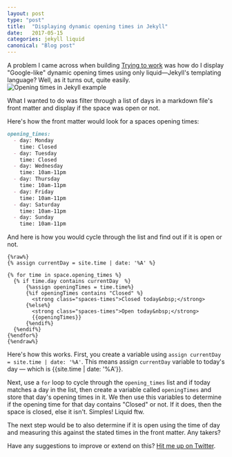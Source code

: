 ```yaml
---
layout: post
type: "post"
title:  "Displaying dynamic opening times in Jekyll"
date:   2017-05-15
categories: jekyll liquid
canonical: "Blog post"
---
```


A problem I came across when building [Trying to work](//tryingtowork.in) was how do I display "Google-like" dynamic opening times using only liquid&mdash;Jekyll's templating language? Well, as it turns out, quite easily.
![Opening times in Jekyll example]({{site.baseurl}}/images/established.png)

What I wanted to do was filter through a list of days in a markdown file's front matter and display if the space was open or not.

Here's how the front matter would look for a spaces opening times:

```markdown
opening_times:
  - day: Monday
    time: Closed
  - day: Tuesday
    time: Closed
  - day: Wednesday
    time: 10am-11pm
  - day: Thursday
    time: 10am-11pm
  - day: Friday
    time: 10am-11pm
  - day: Saturday
    time: 10am-11pm
  - day: Sunday
    time: 10am-11pm
```

And here is how you would cycle through the list and find out if it is open or not.

```liquid
{%raw%}
{% assign currentDay = site.time | date: '%A' %}

{% for time in space.opening_times %}
  {% if time.day contains currentDay  %}
      {%assign openingTimes = time.time%}
      {%if openingTimes contains "Closed" %}
        <strong class="spaces-times">Closed today&nbsp;</strong>
      {%else%}
        <strong class="spaces-times">Open today&nbsp;</strong>
        {{openingTimes}}
      {%endif%}
  {%endif%}
{%endfor%}
{%endraw%}
```

Here's how this works. First, you create a variable using `assign currentDay = site.time | date: '%A'`. This means assign `currentDay` variable to today's day &mdash; which is {{site.time | date: '%A'}}.

Next, use a `for` loop to cycle through the `opening_times` list and if today matches a day in the list, then create a variable called `openingTimes` and store that day's opening times in it. We then use this variables to determine if the opening time for that day contains "Closed" or not. If it does, then the space is closed, else it isn't. Simples! Liquid ftw.

The next step would be to also determine if it is open using the time of day and measuring this against the stated times in the front matter. Any takers?

Have any suggestions to improve or extend on this? [Hit me up on Twitter]({{site.social.twitter.url}}{{site.social.twitter.username}}).
